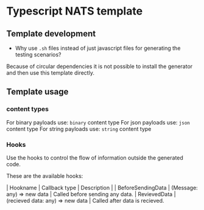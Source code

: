 # Typescript NATS template

## Template development
* Why use `.sh` files instead of just javascript files for generating the testing scenarios?

Because of circular dependencies it is not possible to install the generator and then use this template directly.



## Template usage

### content types

For binary payloads use: `binary` content type
For json payloads use: `json` content type
For string payloads use: `string` content type

### Hooks

Use the hooks to control the flow of information outside the generated code.

These are the available hooks:

| Hookname | Callback type | Description |
| BeforeSendingData | (Message: any) => new data | Called before sending any data.
| RevievedData | (recieved data: any) => new data | Called after data is recieved.
